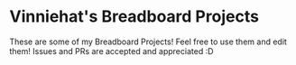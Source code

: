 # Vinniehat's Breadboard Projects
These are some of my Breadboard Projects! Feel free to use them and edit them! Issues and PRs are accepted and appreciated :D
